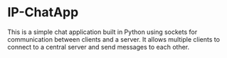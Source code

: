 # IP-ChatApp
This is a simple chat application built in Python using sockets for communication between clients and a server. It allows multiple clients to connect to a central server and send messages to each other.
